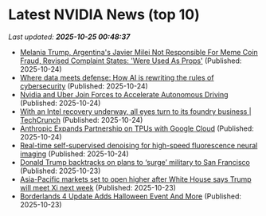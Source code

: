 # Latest NVIDIA News (top 10)
_Last updated: **2025-10-25 00:48:37**_

- [Melania Trump, Argentina's Javier Milei Not Responsible For Meme Coin Fraud, Revised Complaint States: 'Were Used As Props'](https://finance.yahoo.com/news/melania-trump-argentinas-javier-milei-003918115.html) (Published: 2025-10-24)
- [Where data meets defense: How AI is rewriting the rules of cybersecurity](https://siliconangle.com/2025/10/23/artificial-intelligence-and-security-cohesity-snykaisecurity/) (Published: 2025-10-24)
- [Nvidia and Uber Join Forces to Accelerate Autonomous Driving](https://www.pymnts.com/partnerships/2025/nvidia-and-uber-join-forces-to-accelerate-autonomous-driving/) (Published: 2025-10-24)
- [With an Intel recovery underway, all eyes turn to its foundry business | TechCrunch](https://techcrunch.com/2025/10/23/with-an-intel-recovery-underway-all-eyes-turn-to-its-foundry-business/) (Published: 2025-10-24)
- [Anthropic Expands Partnership on TPUs with Google Cloud](https://www.c-sharpcorner.com/news/anthropic-expands-partnership-on-tpus-with-google-cloud) (Published: 2025-10-24)
- [Real-time self-supervised denoising for high-speed fluorescence neural imaging](https://www.nature.com/articles/s41467-025-64681-8) (Published: 2025-10-24)
- [Donald Trump backtracks on plans to ‘surge’ military to San Francisco](https://www.aljazeera.com/news/2025/10/23/donald-trump-backtracks-on-plans-to-surge-military-to-san-francisco) (Published: 2025-10-23)
- [Asia-Pacific markets set to open higher after White House says Trump will meet Xi next week](https://www.cnbc.com/2025/10/24/asia-pacific-markets-today-live-nikkei-225-csi-300-hang-seng-index.html) (Published: 2025-10-23)
- [Borderlands 4 Update Adds Halloween Event And More](https://www.gamespot.com/articles/borderlands-4-update-adds-halloween-event-and-more/1100-6535671/) (Published: 2025-10-23)
